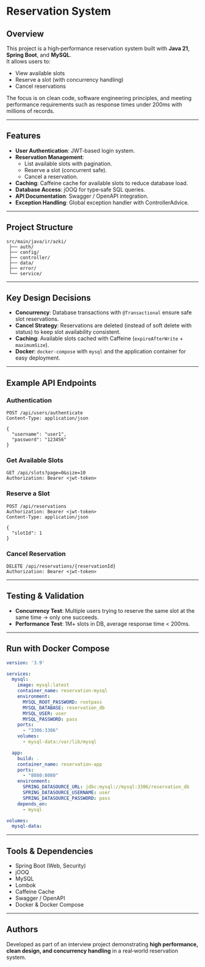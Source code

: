 # Reservation System

## Overview
This project is a high‑performance reservation system built with **Java 21**, **Spring Boot**, and **MySQL**.  
It allows users to:
- View available slots
- Reserve a slot (with concurrency handling)
- Cancel reservations

The focus is on clean code, software engineering principles, and meeting performance requirements such as response times under 200ms with millions of records.

---

## Features
- **User Authentication**: JWT‑based login system.
- **Reservation Management**:
  - List available slots with pagination.
  - Reserve a slot (concurrent safe).
  - Cancel a reservation.
- **Caching**: Caffeine cache for available slots to reduce database load.
- **Database Access**: jOOQ for type‑safe SQL queries.
- **API Documentation**: Swagger / OpenAPI integration.
- **Exception Handling**: Global exception handler with ControllerAdvice.

---

## Project Structure
```
src/main/java/ir/azki/
 ├── auth/      
 ├── config/    
 ├── controller/
 ├── data/   
 ├── error/  
 └── service/
```

---

## Key Design Decisions
- **Concurrency**: Database transactions with `@Transactional` ensure safe slot reservations.
- **Cancel Strategy**: Reservations are deleted (instead of soft delete with status) to keep slot availability consistent.
- **Caching**: Available slots cached with Caffeine (`expireAfterWrite` + `maximumSize`).
- **Docker**: `docker-compose` with `mysql` and the application container for easy deployment.

---

## Example API Endpoints

### Authentication
```http
POST /api/users/authenticate
Content-Type: application/json

{
  "username": "user1",
  "password": "123456"
}
```

### Get Available Slots
```http
GET /api/slots?page=0&size=10
Authorization: Bearer <jwt-token>
```

### Reserve a Slot
```http
POST /api/reservations
Authorization: Bearer <jwt-token>
Content-Type: application/json

{
  "slotId": 1
}
```

### Cancel Reservation
```http
DELETE /api/reservations/{reservationId}
Authorization: Bearer <jwt-token>
```

---

## Testing & Validation
- **Concurrency Test**: Multiple users trying to reserve the same slot at the same time → only one succeeds.
- **Performance Test**: 1M+ slots in DB, average response time < 200ms.


---

## Run with Docker Compose
```yaml
version: '3.9'

services:
  mysql:
    image: mysql:latest
    container_name: reservation-mysql
    environment:
      MYSQL_ROOT_PASSWORD: rootpass
      MYSQL_DATABASE: reservation_db
      MYSQL_USER: user
      MYSQL_PASSWORD: pass
    ports:
      - "3306:3306"
    volumes:
      - mysql-data:/var/lib/mysql

  app:
    build: .
    container_name: reservation-app
    ports:
      - "8080:8080"
    environment:
      SPRING_DATASOURCE_URL: jdbc:mysql://mysql:3306/reservation_db
      SPRING_DATASOURCE_USERNAME: user
      SPRING_DATASOURCE_PASSWORD: pass
    depends_on:
      - mysql

volumes:
  mysql-data:
```

---

## Tools & Dependencies
- Spring Boot (Web, Security)
- jOOQ
- MySQL
- Lombok
- Caffeine Cache
- Swagger / OpenAPI
- Docker & Docker Compose

---

## Authors
Developed as part of an interview project demonstrating **high performance, clean design, and concurrency handling** in a real‑world reservation system.
